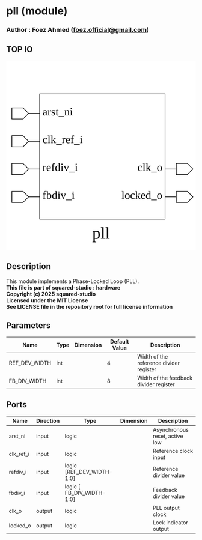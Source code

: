 # pll (module)

### Author : Foez Ahmed (foez.official@gmail.com)

## TOP IO
<img src="./pll_top.svg">

## Description
 This module implements a Phase-Locked Loop (PLL).
<br>**This file is part of squared-studio : hardware**
<br>**Copyright (c) 2025 squared-studio**
<br>**Licensed under the MIT License**
<br>**See LICENSE file in the repository root for full license information**

## Parameters
|Name|Type|Dimension|Default Value|Description|
|-|-|-|-|-|
|REF_DEV_WIDTH|int||4|Width of the reference divider register|
|FB_DIV_WIDTH|int||8|Width of the feedback divider register|

## Ports
|Name|Direction|Type|Dimension|Description|
|-|-|-|-|-|
|arst_ni|input|logic||Asynchronous reset, active low|
|clk_ref_i|input|logic||Reference clock input|
|refdiv_i|input|logic [REF_DEV_WIDTH-1:0]||Reference divider value|
|fbdiv_i|input|logic [ FB_DIV_WIDTH-1:0]||Feedback divider value|
|clk_o|output|logic||PLL output clock|
|locked_o|output|logic||Lock indicator output|
